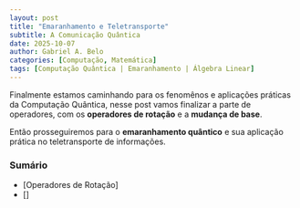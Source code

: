 ```yaml
---
layout: post
title: "Emaranhamento e Teletransporte"
subtitle: A Comunicação Quântica
date: 2025-10-07
author: Gabriel A. Belo
categories: [Computação, Matemática]
tags: [Computação Quântica | Emaranhamento | Álgebra Linear]
---
```


Finalmente estamos caminhando para os fenomênos e aplicações práticas da Computação Quântica, nesse post vamos finalizar a parte de operadores, com os **operadores de rotação** e a **mudança de base**.

Então prosseguiremos para o **emaranhamento quântico** e sua aplicação prática no teletransporte de informações.

### Sumário

- [Operadores de Rotação]
- []